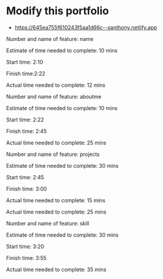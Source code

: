 # Modify this portfolio

- https://645ea755f610243f5aa1d66c--santhony.netlify.app

Number and name of feature: name

Estimate of time needed to complete: 10 mins

Start time: 2:10

Finish time:2:22

Actual time needed to complete: 12 mins

Number and name of feature: aboutme

Estimate of time needed to complete: 10 mins

Start time: 2:22

Finish time: 2:45

Actual time needed to complete: 25 mins

Number and name of feature: projects

Estimate of time needed to complete: 30 mins

Start time: 2:45

Finish time: 3:00

Actual time needed to complete: 15 mins

Actual time needed to complete: 25 mins

Number and name of feature: skill

Estimate of time needed to complete: 30 mins

Start time: 3:20

Finish time: 3:55

Actual time needed to complete: 35 mins
